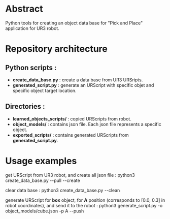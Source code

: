 # Abstract
Python tools for creating an object data base for "Pick and Place" application for UR3 robot.

# Repository architecture 
## Python scripts :
+ **create_data_base.py** : create a data base from UR3 URSripts.
+ **generated_script.py** : generate an URScript with specific objet and specific object target location.

## Directories :
+ **learned_objects_scripts/** : copied URScripts from robot.
+ **object_models/** : contains json file. Each json file represents a specific object.
+ **exported_scripts/** : contains generated URScripts from **generated_script.py**.

# Usage examples

get URScript from UR3 robot, and create all json file :
  python3 create_data_base.py --pull --create
  
clear data base :
  python3 create_data_base.py --clean
    
generate URScript for **box** object, for **A** position (corresponds to [0.0, 0.3] in robot coordinates), and send it to the robot :
  python3 generate_script.py -o object_models/cube.json -p A --push
  
